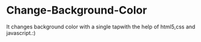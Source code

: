 # Change-Background-Color
It changes background color with a single tapwith the help of html5,css and javascript.:)
